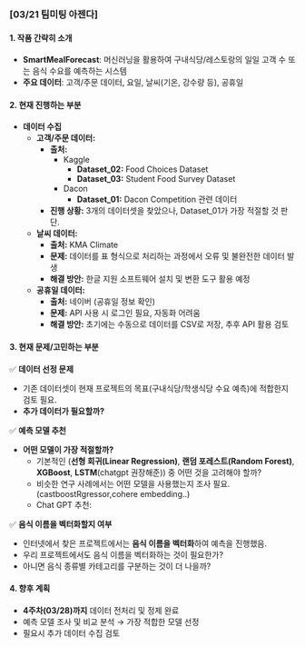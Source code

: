 ### **[03/21 팀미팅 아젠다]**  

#### **1. 작품 간략히 소개**  
- **SmartMealForecast**: 머신러닝을 활용하여 구내식당/레스토랑의 일일 고객 수 또는 음식 수요를 예측하는 시스템  
- **주요 데이터**: 고객/주문 데이터, 요일, 날씨(기온, 강수량 등), 공휴일  

#### **2. 현재 진행하는 부분**  
- **데이터 수집**  
  - **고객/주문 데이터:**  
    - **출처:**  
      - Kaggle  
        - **Dataset_02:** Food Choices Dataset  
        - **Dataset_03:** Student Food Survey Dataset  
      - Dacon  
        - **Dataset_01:** Dacon Competition 관련 데이터  
    - **진행 상황:** 3개의 데이터셋을 찾았으나, Dataset_01가 가장 적절할 것 판단.  
  - **날씨 데이터:**  
    - **출처:** KMA Climate  
    - **문제:** 데이터를 표 형식으로 처리하는 과정에서 오류 및 불완전한 데이터 발생  
    - **해결 방안:** 한글 지원 소프트웨어 설치 및 변환 도구 활용 예정  
  - **공휴일 데이터:**  
    - **출처:** 네이버 (공휴일 정보 확인)  
    - **문제:** API 사용 시 로그인 필요, 자동화 어려움  
    - **해결 방안:** 초기에는 수동으로 데이터를 CSV로 저장, 추후 API 활용 검토  

#### **3. 현재 문제/고민하는 부분**  
✅ **데이터 선정 문제**    
- 기존 데이터셋이 현재 프로젝트의 목표(구내식당/학생식당 수요 예측)에 적합한지 검토 필요.  
- **추가 데이터가 필요할까?**   

✅ **예측 모델 추천**  
- **어떤 모델이 가장 적절할까?**  
  - 기본적인 (**선형 회귀(Linear Regression)**, **랜덤 포레스트(Random Forest)**, **XGBoost**, **LSTM**(chatgpt 권장해준)) 중 어떤 것을 고려해야 할까?  
  - 비슷한 연구 사례에서는 어떤 모델을 사용했는지 조사 필요.  (castboostRgressor,cohere embedding..)
  - Chat GPT 추천: 

✅ **음식 이름을 벡터화할지 여부**  
- 인터넷에서 찾은 프로젝트에서는 **음식 이름을 벡터화**하여 예측을 진행했음.  
- 우리 프로젝트에서도 음식 이름을 벡터화하는 것이 필요한가?  
- 아니면 음식 종류별 카테고리를 구분하는 것이 더 나을까?  

#### **4. 향후 계획**  
- **4주차(03/28)까지** 데이터 전처리 및 정제 완료  
- 예측 모델 조사 및 비교 분석 → 가장 적합한 모델 선정  
- 필요시 추가 데이터 수집 검토  
